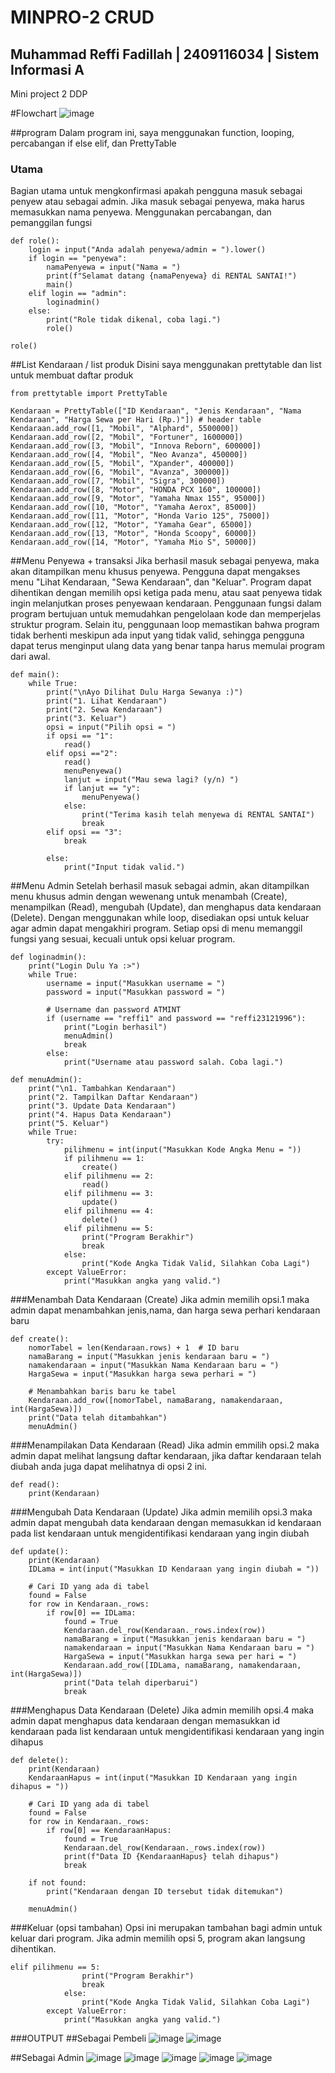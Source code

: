 # MINPRO-2 CRUD
## Muhammad Reffi Fadillah | 2409116034 | Sistem Informasi A
Mini project 2 DDP  

#Flowchart
![image](https://github.com/user-attachments/assets/80a12db9-b31f-4e19-b08f-bcb1e67b0633)


##program 
Dalam program ini, saya menggunakan function, looping, percabangan if else elif, dan PrettyTable
### Utama
Bagian utama untuk mengkonfirmasi apakah pengguna masuk sebagai penyew atau sebagai admin. Jika masuk sebagai penyewa, maka harus memasukkan nama penyewa. Menggunakan percabangan, dan pemanggilan fungsi
```
def role():
    login = input("Anda adalah penyewa/admin = ").lower()
    if login == "penyewa":
        namaPenyewa = input("Nama = ")
        print(f"Selamat datang {namaPenyewa} di RENTAL SANTAI!")
        main()
    elif login == "admin":
        loginadmin()  
    else:
        print("Role tidak dikenal, coba lagi.")
        role()

role()
```
##List Kendaraan / list produk
Disini saya menggunakan prettytable dan list untuk membuat daftar produk
```
from prettytable import PrettyTable

Kendaraan = PrettyTable(["ID Kendaraan", "Jenis Kendaraan", "Nama Kendaraan", "Harga Sewa per Hari (Rp.)"]) # header table
Kendaraan.add_row([1, "Mobil", "Alphard", 5500000])
Kendaraan.add_row([2, "Mobil", "Fortuner", 1600000])
Kendaraan.add_row([3, "Mobil", "Innova Reborn", 600000])
Kendaraan.add_row([4, "Mobil", "Neo Avanza", 450000])
Kendaraan.add_row([5, "Mobil", "Xpander", 400000])
Kendaraan.add_row([6, "Mobil", "Avanza", 300000])
Kendaraan.add_row([7, "Mobil", "Sigra", 300000])
Kendaraan.add_row([8, "Motor", "HONDA PCX 160", 100000])
Kendaraan.add_row([9, "Motor", "Yamaha Nmax 155", 95000])
Kendaraan.add_row([10, "Motor", "Yamaha Aerox", 85000])
Kendaraan.add_row([11, "Motor", "Honda Vario 125", 75000])
Kendaraan.add_row([12, "Motor", "Yamaha Gear", 65000])
Kendaraan.add_row([13, "Motor", "Honda Scoopy", 60000])
Kendaraan.add_row([14, "Motor", "Yamaha Mio S", 50000])
```

##Menu Penyewa + transaksi
Jika berhasil masuk sebagai penyewa, maka akan ditampilkan menu khusus penyewa. Pengguna dapat mengakses menu "Lihat Kendaraan, "Sewa Kendaraan", dan "Keluar". Program dapat dihentikan dengan memilih opsi ketiga pada menu, atau saat penyewa tidak ingin melanjutkan proses penyewaan kendaraan. Penggunaan fungsi dalam program bertujuan untuk memudahkan pengelolaan kode dan memperjelas struktur program. Selain itu, penggunaan loop memastikan bahwa program tidak berhenti meskipun ada input yang tidak valid, sehingga pengguna dapat terus menginput ulang data yang benar tanpa harus memulai program dari awal.
```
def main():
    while True:
        print("\nAyo Dilihat Dulu Harga Sewanya :)")
        print("1. Lihat Kendaraan")
        print("2. Sewa Kendaraan")
        print("3. Keluar")
        opsi = input("Pilih opsi = ")
        if opsi == "1":
            read()
        elif opsi =="2":
            read()
            menuPenyewa()
            lanjut = input("Mau sewa lagi? (y/n) ")
            if lanjut == "y":
                menuPenyewa()
            else:
                print("Terima kasih telah menyewa di RENTAL SANTAI")
                break
        elif opsi == "3":
            break

        else:
            print("Input tidak valid.")
```

##Menu Admin
Setelah berhasil masuk sebagai admin, akan ditampilkan menu khusus admin dengan wewenang untuk menambah (Create), menampilkan (Read), mengubah (Update), dan menghapus data kendaraan (Delete). Dengan menggunakan while loop, disediakan opsi untuk keluar agar admin dapat mengakhiri program. Setiap opsi di menu memanggil fungsi yang sesuai, kecuali untuk opsi keluar program.
```
def loginadmin():
    print("Login Dulu Ya :>")
    while True:
        username = input("Masukkan username = ")
        password = input("Masukkan password = ")

        # Username dan password ATMINT 
        if (username == "reffi1" and password == "reffi23121996"):
            print("Login berhasil")
            menuAdmin()
            break
        else:
            print("Username atau password salah. Coba lagi.")

def menuAdmin():
    print("\n1. Tambahkan Kendaraan")
    print("2. Tampilkan Daftar Kendaraan")
    print("3. Update Data Kendaraan")
    print("4. Hapus Data Kendaraan")
    print("5. Keluar")
    while True:
        try:
            pilihmenu = int(input("Masukkan Kode Angka Menu = "))
            if pilihmenu == 1:
                create()
            elif pilihmenu == 2:
                read()
            elif pilihmenu == 3:
                update()
            elif pilihmenu == 4:
                delete()
            elif pilihmenu == 5:
                print("Program Berakhir")
                break
            else:
                print("Kode Angka Tidak Valid, Silahkan Coba Lagi")
        except ValueError:
            print("Masukkan angka yang valid.")
```

###Menambah Data Kendaraan (Create)
Jika admin memilih opsi.1 maka admin dapat menambahkan jenis,nama, dan harga sewa perhari kendaraan baru
```
def create():
    nomorTabel = len(Kendaraan.rows) + 1  # ID baru
    namaBarang = input("Masukkan jenis kendaraan baru = ")
    namakendaraan = input("Masukkan Nama Kendaraan baru = ")
    HargaSewa = input("Masukkan harga sewa perhari = ")
    
    # Menambahkan baris baru ke tabel
    Kendaraan.add_row([nomorTabel, namaBarang, namakendaraan, int(HargaSewa)])
    print("Data telah ditambahkan")
    menuAdmin()
```

###Menampilakan Data Kendaraan (Read)
Jika admin emmilih opsi.2 maka admin dapat melihat langsung daftar kendaraan, jika daftar kendaraan telah diubah anda juga dapat melihatnya di opsi 2 ini.
```
def read():
    print(Kendaraan)
```

###Mengubah Data Kendaraan (Update)
Jika admin memilih opsi.3 maka admin dapat mengubah data kendaraan dengan memasukkan id kendaraan pada list kendaraan untuk mengidentifikasi kendaraan yang ingin diubah
```
def update():
    print(Kendaraan)
    IDLama = int(input("Masukkan ID Kendaraan yang ingin diubah = "))
    
    # Cari ID yang ada di tabel
    found = False
    for row in Kendaraan._rows:
        if row[0] == IDLama:
            found = True 
            Kendaraan.del_row(Kendaraan._rows.index(row))
            namaBarang = input("Masukkan jenis kendaraan baru = ")
            namakendaraan = input("Masukkan Nama Kendaraan baru = ")
            HargaSewa = input("Masukkan harga sewa per hari = ")
            Kendaraan.add_row([IDLama, namaBarang, namakendaraan, int(HargaSewa)])
            print("Data telah diperbarui")
            break
```

###Menghapus Data Kendaraan (Delete)
Jika admin memilih opsi.4 maka admin dapat menghapus data kendaraan dengan memasukkan id kendaraan pada list kendaraan untuk mengidentifikasi kendaraan yang ingin dihapus
```
def delete():
    print(Kendaraan)
    KendaraanHapus = int(input("Masukkan ID Kendaraan yang ingin dihapus = "))
    
    # Cari ID yang ada di tabel
    found = False
    for row in Kendaraan._rows:
        if row[0] == KendaraanHapus:
            found = True
            Kendaraan.del_row(Kendaraan._rows.index(row))
            print(f"Data ID {KendaraanHapus} telah dihapus")
            break
    
    if not found:
        print("Kendaraan dengan ID tersebut tidak ditemukan")

    menuAdmin()
```

###Keluar (opsi tambahan)
Opsi ini merupakan tambahan bagi admin untuk keluar dari program. Jika admin memilih opsi 5, program akan langsung dihentikan.
```
elif pilihmenu == 5:
                print("Program Berakhir")
                break
            else:
                print("Kode Angka Tidak Valid, Silahkan Coba Lagi")
        except ValueError:
            print("Masukkan angka yang valid.")
```

###OUTPUT
##Sebagai Pembeli
![image](https://github.com/user-attachments/assets/c287cef3-832d-4ff5-8ccf-263c66dd6918)
![image](https://github.com/user-attachments/assets/22b65d86-6a52-4144-b381-d471eb22cd32)




##Sebagai Admin
![image](https://github.com/user-attachments/assets/e7565966-a788-4de8-b3fd-f21a64bb9bbc)
![image](https://github.com/user-attachments/assets/1e4de02f-58e6-46d0-bf21-4e3c3360931f)
![image](https://github.com/user-attachments/assets/db885f9d-b585-4238-a1ad-a150787577a4)
![image](https://github.com/user-attachments/assets/fbbf7da7-a51a-42a1-9e39-f2a23d7c1cf3)
![image](https://github.com/user-attachments/assets/c918df64-d3e2-4b20-b4d3-70134725853b)









 



